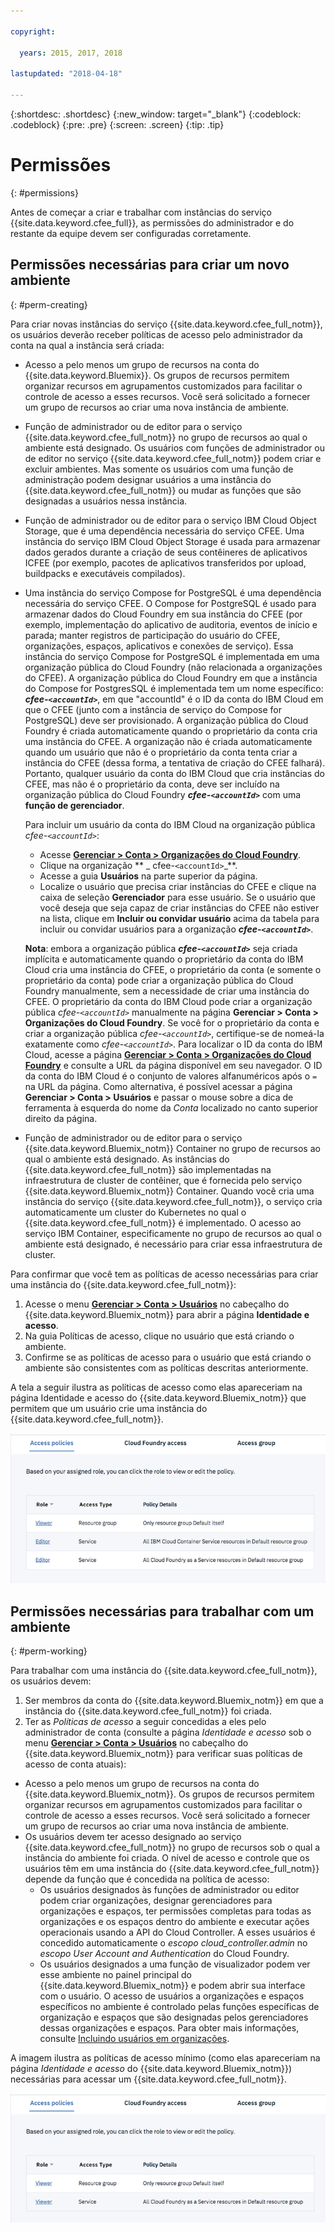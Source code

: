 ```yaml
---

copyright:

  years: 2015, 2017, 2018

lastupdated: "2018-04-18"

---
```


{:shortdesc: .shortdesc}
{:new_window: target="_blank"}
{:codeblock: .codeblock}
{:pre: .pre}
{:screen: .screen}
{:tip: .tip}

# Permissões
{: #permissions}

Antes de começar a criar e trabalhar com instâncias do serviço {{site.data.keyword.cfee_full}}, as permissões do administrador e do restante da equipe devem ser configuradas corretamente.

## Permissões necessárias para criar um novo ambiente
{: #perm-creating}

Para criar novas instâncias do serviço {{site.data.keyword.cfee_full_notm}}, os usuários deverão receber políticas de acesso pelo administrador da conta na qual a instância será criada:

* Acesso a pelo menos um grupo de recursos na conta do {{site.data.keyword.Bluemix}}. Os grupos de recursos permitem organizar recursos em agrupamentos customizados para facilitar o controle de acesso a esses recursos. Você será solicitado a fornecer um grupo de recursos ao criar uma nova instância de ambiente.

* Função de administrador ou de editor para o serviço {{site.data.keyword.cfee_full_notm}} no grupo de recursos ao qual o ambiente está designado. Os usuários com funções de administrador ou de editor no serviço {{site.data.keyword.cfee_full_notm}} podem criar e excluir ambientes. Mas somente os usuários com uma função de administração podem designar usuários a uma instância do {{site.data.keyword.cfee_full_notm}} ou mudar as funções que são designadas a usuários nessa instância.

* Função de administrador ou de editor para o serviço IBM Cloud Object Storage, que é uma dependência necessária do serviço CFEE. Uma instância do serviço IBM Cloud Object Storage é usada para armazenar dados gerados durante a criação de seus contêineres de aplicativos ICFEE (por exemplo, pacotes de aplicativos transferidos por upload, buildpacks e executáveis compilados).

* Uma instância do serviço Compose for PostgreSQL é uma dependência necessária do serviço CFEE. O Compose for PostgreSQL é usado para armazenar dados do Cloud Foundry em sua instância do CFEE (por exemplo, implementação do aplicativo de auditoria, eventos de início e parada; manter registros de participação do usuário do CFEE, organizações, espaços, aplicativos e conexões de serviço).  Essa instância do serviço Compose for PostgreSQL é implementada em uma organização pública do Cloud Foundry (não relacionada a organizações do CFEE). A organização pública do Cloud Foundry em que a instância do Compose for PostgresSQL é implementada tem um nome específico: **_cfee-`<accountId>`_**, em que "accountId" é o ID da conta do IBM Cloud em que o CFEE (junto com a instância de serviço do Compose for PostgreSQL) deve ser provisionado. A organização pública do Cloud Foundry é criada automaticamente quando o proprietário da conta cria uma instância do CFEE. A organização não é criada automaticamente quando um usuário que não é o proprietário da conta tenta criar a instância do CFEE (dessa forma, a tentativa de criação do CFEE falhará). Portanto, qualquer usuário da conta do IBM Cloud que cria instâncias do CFEE, mas não é o proprietário da conta, deve ser incluído na organização pública do Cloud Foundry **_cfee-`<accountId>`_** com uma **função de gerenciador**.   

   Para incluir um usuário da conta do IBM Cloud na organização pública _cfee-`<accountId>`_:
    * Acesse [**Gerenciar > Conta > Organizações do Cloud Foundry**](https://console.bluemix.net/account/organizations).
    * Clique na organização ** _ cfee-`<accountId>`_**.
    * Acesse a guia **Usuários** na parte superior da página.
    * Localize o usuário que precisa criar instâncias do CFEE e clique na caixa de seleção **Gerenciador** para esse usuário. Se o usuário que você deseja que seja capaz de criar instâncias do CFEE não estiver na lista, clique em **Incluir ou convidar usuário** acima da tabela para incluir ou convidar usuários para a organização **_cfee-`<accountId>`_**.

   **Nota**: embora a organização pública **_cfee-`<accountId>`_** seja criada implícita e automaticamente quando o proprietário da conta do IBM Cloud cria uma instância do CFEE, o proprietário da conta (e somente o proprietário da conta) pode criar a organização pública do Cloud Foundry manualmente, sem a necessidade de criar uma instância do CFEE. O proprietário da conta do IBM Cloud pode criar a organização pública _cfee-`<accountId>`_ manualmente na página **Gerenciar > Conta > Organizações do Cloud Foundry**. Se você for o proprietário da conta e criar a organização pública _cfee-`<accountId>`_, certifique-se de nomeá-la exatamente como _cfee-`<accountId>`_. Para localizar o ID da conta do IBM Cloud, acesse a página [**Gerenciar > Conta > Organizações do Cloud Foundry**](https://console.bluemix.net/account/organizations) e consulte a URL da página disponível em seu navegador. O ID da conta do IBM Cloud é o conjunto de valores alfanuméricos após o `=` na URL da página. Como alternativa, é possível acessar a página __Gerenciar > Conta > Usuários__ e passar o mouse sobre a dica de ferramenta à esquerda do nome da _Conta_ localizado no canto superior direito da página.
   
* Função de administrador ou de editor para o serviço {{site.data.keyword.Bluemix_notm}} Container no grupo de recursos ao qual o ambiente está designado. As instâncias do {{site.data.keyword.cfee_full_notm}} são implementadas na infraestrutura de cluster de contêiner, que é fornecida pelo serviço {{site.data.keyword.Bluemix_notm}} Container. Quando você cria uma instância do serviço {{site.data.keyword.cfee_full_notm}}, o serviço cria automaticamente um cluster do Kubernetes no qual o {{site.data.keyword.cfee_full_notm}} é implementado. O acesso ao serviço IBM Container, especificamente no grupo de recursos ao qual o ambiente está designado, é necessário para criar essa infraestrutura de cluster.

Para confirmar que você tem as políticas de acesso necessárias para criar uma instância do {{site.data.keyword.cfee_full_notm}}:
1. Acesse o menu [**Gerenciar > Conta > Usuários**](https://console.bluemix.net/iam/#/users) no cabeçalho do {{site.data.keyword.Bluemix_notm}} para abrir a página **Identidade e acesso**.
2. Na guia Políticas de acesso, clique no usuário que está criando o ambiente.
3. Confirme se as políticas de acesso para o usuário que está criando o ambiente são consistentes com as políticas descritas anteriormente.

A tela a seguir ilustra as políticas de acesso como elas apareceriam na página Identidade e acesso do {{site.data.keyword.Bluemix_notm}} que permitem que um usuário crie uma instância do {{site.data.keyword.cfee_full_notm}}.

![Access policies](img/AccessPolicies_Creator.png)

## Permissões necessárias para trabalhar com um ambiente
{: #perm-working}

Para trabalhar com uma instância do {{site.data.keyword.cfee_full_notm}}, os usuários devem:
1. Ser membros da conta do {{site.data.keyword.Bluemix_notm}} em que a instância do {{site.data.keyword.cfee_full_notm}} foi criada.
2. Ter as _Políticas de acesso_ a seguir concedidas a eles pelo administrador de conta (consulte a página _Identidade e acesso_ sob o menu [**Gerenciar > Conta > Usuários**](https://console.bluemix.net/iam/#/users) no cabeçalho do {{site.data.keyword.Bluemix_notm}} para verificar suas políticas de acesso de conta atuais):
  - Acesso a pelo menos um grupo de recursos na conta do {{site.data.keyword.Bluemix_notm}}. Os grupos de recursos permitem organizar recursos em agrupamentos customizados para facilitar o controle de acesso a esses recursos. Você será solicitado a fornecer um grupo de recursos ao criar uma nova instância de ambiente.
  - Os usuários devem ter acesso designado ao serviço {{site.data.keyword.cfee_full_notm}} no grupo de recursos sob o qual a instância do ambiente foi criada. O nível de acesso e controle que os usuários têm em uma instância do {{site.data.keyword.cfee_full_notm}} depende da função que é concedida na política de acesso:
     - Os usuários designados às funções de administrador ou editor podem criar organizações, designar gerenciadores para organizações e espaços, ter permissões completas para todas as organizações e os espaços dentro do ambiente e executar ações operacionais usando a API do Cloud Controller. A esses usuários é concedido automaticamente o _escopo cloud_controller.admin_ no _escopo User Account and Authentication_ do Cloud Foundry.
     - Os usuários designados a uma função de visualizador podem ver esse ambiente no painel principal do {{site.data.keyword.Bluemix_notm}} e podem abrir sua interface com o usuário. O acesso de usuários a organizações e espaços específicos no ambiente é controlado pelas funções específicas de organização e espaços que são designadas pelos gerenciadores dessas organizações e espaços. Para obter mais informações, consulte [Incluindo usuários em organizações](add-users.html).

A imagem ilustra as políticas de acesso mínimo (como elas apareceriam na página _Identidade e acesso_ do {{site.data.keyword.Bluemix_notm}}) necessárias para acessar um {{site.data.keyword.cfee_full_notm}}.

![Access policies](img/AccessPolicies_User.png)

